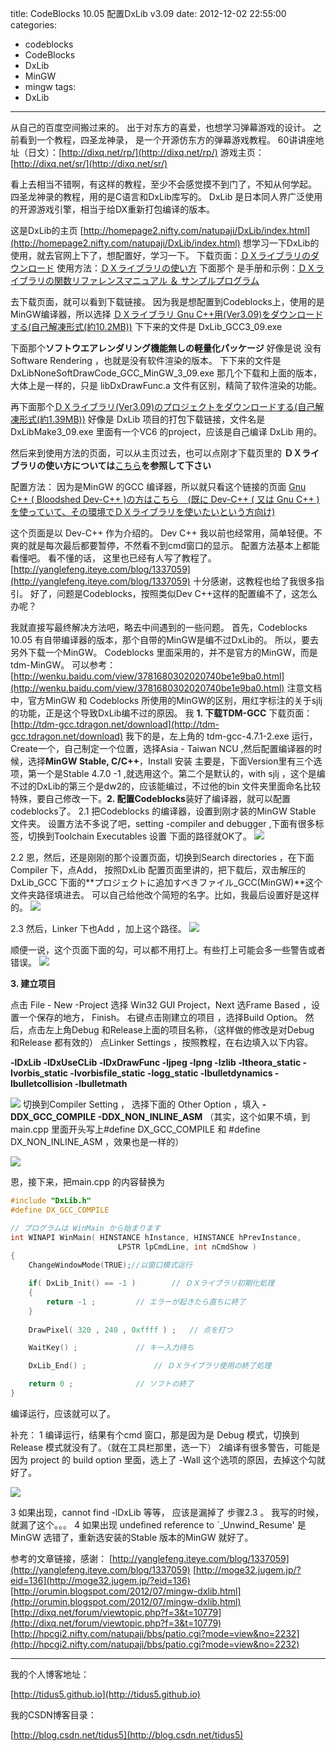 title: CodeBlocks 10.05 配置DxLib v3.09
date: 2012-12-02 22:55:00
categories:
- codeblocks
- CodeBlocks
- DxLib
- MinGW
- mingw
tags:
- DxLib
---
从自己的百度空间搬过来的。
出于对东方的喜爱，也想学习弹幕游戏的设计。
之前看到一个教程，四圣龙神录， 是一个开源仿东方的弹幕游戏教程。
60讲讲座地址（日文）：[http://dixq.net/rp/](http://dixq.net/rp/)
游戏主页：[http://dixq.net/sr/](http://dixq.net/sr/)

看上去相当不错啊，有这样的教程，至少不会感觉摸不到门了，不知从何学起。
四圣龙神录的教程，用的是C语言和DxLib库写的。
DxLib 是日本同人界广泛使用的开源游戏引擎，相当于给DX重新打包编译的版本。

这是DxLib的主页
[http://homepage2.nifty.com/natupaji/DxLib/index.html](http://homepage2.nifty.com/natupaji/DxLib/index.html)
想学习一下DxLib的使用，就去官网上下了，想配置好，学习一下。
下载页面：[ＤＸライブラリのダウンロード](http://homepage2.nifty.com/natupaji/DxLib/dxdload.html)
使用方法：[ＤＸライブラリの使い方](http://homepage2.nifty.com/natupaji/DxLib/dxuse.html)
下面那个 是手册和示例：[ＤＸライブラリの関数リファレンスマニュアル ＆ サンプルプログラム](http://homepage2.nifty.com/natupaji/DxLib/dxfunc.html)

 <!--more-->
 
去下载页面，就可以看到下载链接。
因为我是想配置到Codeblocks上，使用的是MinGW编译器，所以选择
[ＤＸライブラリ Gnu C++用(Ver3.09)をダウンロードする(自己解凍形式(約10.2MB))](http://dxlib.o.oo7.jp/DxLib/DxLib_GCC3_09.exe)
下下来的文件是 DxLib_GCC3_09.exe

下面那个**ソフトウエアレンダリング機能無しの軽量化パッケージ**
好像是说 没有Software Rendering ，也就是没有软件渲染的版本。
下下来的文件是 DxLibNoneSoftDrawCode_GCC_MinGW_3_09.exe
那几个下载和上面的版本，大体上是一样的，只是 libDxDrawFunc.a 文件有区别，精简了软件渲染的功能。

再下面那个[ＤＸライブラリ(Ver3.09)のプロジェクトをダウンロードする(自己解凍形式(約1.39MB))](http://dxlib.o.oo7.jp/DxLib/DxLibMake3_09.exe)
好像是 DxLib 项目的打包下载链接，文件名是 DxLibMake3_09.exe 里面有一个VC6 的project，应该是自己编译 DxLib 用的。

然后来到使用方法的页面，可以从主页过去，也可以点刚才下载页里的
**ＤＸライブラリの使い方については**[こちら](http://homepage2.nifty.com/natupaji/DxLib/dxuse.html)**を参照して下さい**


配置方法：
因为是MinGW 的GCC 编译器，所以就只看这个链接的页面
[Gnu C++ ( Bloodshed Dev-C++ )の方はこちら　(既に Dev-C++ ( 又は Gnu C++ ) を使っていて、その環境でＤＸライブラリを使いたいという方向け)](http://homepage2.nifty.com/natupaji/DxLib/dxuse_gcc.html)

这个页面是以 Dev-C++ 作为介绍的。
Dev C++ 我以前也经常用，简单轻便。不爽的就是每次最后都要暂停，不然看不到cmd窗口的显示。
配置方法基本上都能看懂吧。
看不懂的话， 这里也已经有人写了教程了。[http://yanglefeng.iteye.com/blog/1337059](http://yanglefeng.iteye.com/blog/1337059)
十分感谢，这教程也给了我很多指引。
好了，问题是Codeblocks，按照类似Dev C++这样的配置编不了，这怎么办呢？

我就直接写最终解决方法吧，略去中间遇到的一些问题。
首先，Codeblocks 10.05 有自带编译器的版本，那个自带的MinGW是编不过DxLib的。
所以，要去另外下载一个MinGW。
Codeblocks 里面采用的，并不是官方的MinGW，而是 tdm-MinGW。
可以参考：[http://wenku.baidu.com/view/3781680302020740be1e9ba0.html](http://wenku.baidu.com/view/3781680302020740be1e9ba0.html)
注意文档中，官方MinGW 和 Codeblocks 所使用的MinGW的区别，用红字标注的关于sjlj 的功能，正是这个导致DxLib编不过的原因。
我
**1. 下载TDM-GCC**
下载页面：[http://tdm-gcc.tdragon.net/download](http://tdm-gcc.tdragon.net/download)
我下的是，左上角的 tdm-gcc-4.7.1-2.exe
运行，Create一个，自己制定一个位置，选择Asia - Taiwan NCU ,然后配置编译器的时候，选择**MinGW Stable, C/C++**，Install 安装
主要是，下面Version里有三个选项，第一个是Stable 4.7.0 -1 ,就选用这个。第二个是默认的，with sjlj ，这个是编不过的DxLib的第三个是dw2的，应该能编过，不过他的bin 文件夹里面命名比较特殊，要自己修改一下。**2. 配置Codeblocks**装好了编译器，就可以配置codeblocks了。
2.1
把Codeblocks 的编译器，设置到刚才装的MinGW Stable 文件夹。
设置方法不多说了吧，setting -compiler and debugger ,下面有很多标签，切换到Toolchain Executables 设置 下面的路径就OK了。
![](http://img.my.csdn.net/uploads/201212/02/1354460997_7487.jpg)

2.2
恩，然后，还是刚刚的那个设置页面，切换到Search directories ，在下面Compiler 下，点Add，
按照DxLib 配置页面里讲的，把下载后，双击解压的DxLib_GCC 下面的**プロジェクトに追加すべきファイル_GCC(MinGW)**这个文件夹路径填进去。
可以自己给他改个简短的名字。比如，我最后设置好是这样的。
![](http://img.my.csdn.net/uploads/201212/02/1354461003_2799.jpg)

2.3
然后，Linker 下也Add ，加上这个路径。
![](http://img.my.csdn.net/uploads/201212/02/1354461007_6860.jpg)





顺便一说，这个页面下面的勾，可以都不用打上。有些打上可能会多一些警告或者错误。
![](http://img.my.csdn.net/uploads/201212/02/1354461012_4108.jpg)


**3. 建立项目**

点击 File - New -Project 选择 Win32 GUI Project，Next 选Frame Based ，设置一个保存的地方， Finish。
右键点击刚建立的项目 ，选择Build Option。
然后，点击左上角Debug 和Release上面的项目名称，（这样做的修改是对Debug 和Release 都有效的）
点Linker Settings ，按照教程，在右边填入以下内容。

**-lDxLib
-lDxUseCLib
-lDxDrawFunc
-ljpeg
-lpng
-lzlib
-ltheora_static
-lvorbis_static
-lvorbisfile_static
-logg_static
-lbulletdynamics
-lbulletcollision
-lbulletmath**

![](http://img.my.csdn.net/uploads/201212/02/1354461016_5157.jpg)
切换到Compiler Setting ， 选择下面的 Other Option ，填入
**-DDX_GCC_COMPILE
-DDX_NON_INLINE_ASM**
（其实，这个如果不填，到main.cpp 里面开头写上#define DX_GCC_COMPILE 和 #define DX_NON_INLINE_ASM ，效果也是一样的）

![](http://img.my.csdn.net/uploads/201212/02/1354461021_5653.jpg)


恩，接下来，把main.cpp 的内容替换为



```cpp
#include "DxLib.h"
#define DX_GCC_COMPILE

// プログラムは WinMain から始まります
int WINAPI WinMain( HINSTANCE hInstance, HINSTANCE hPrevInstance,
						LPSTR lpCmdLine, int nCmdShow )
{
    ChangeWindowMode(TRUE);//以窗口模式运行

	if( DxLib_Init() == -1 )		// ＤＸライブラリ初期化処理
	{
		return -1 ;			// エラーが起きたら直ちに終了
	}
 
	DrawPixel( 320 , 240 , 0xffff ) ;	// 点を打つ

	WaitKey() ;				// キー入力待ち

	DxLib_End() ;				// ＤＸライブラリ使用の終了処理

	return 0 ;				// ソフトの終了 
}

```




编译运行，应该就可以了。

补充：
1 编译运行，结果有个cmd 窗口，那是因为是 Debug 模式，切换到Release 模式就没有了。（就在工具栏那里，选一下）
2编译有很多警告，可能是因为 project 的 build option 里面，选上了 -Wall 这个选项的原因，去掉这个勾就好了。

![](http://img.my.csdn.net/uploads/201212/02/1354461025_6264.jpg)

3 如果出现，cannot find -lDxLib 等等， 应该是漏掉了 步骤2.3 。 我写的时候，就漏了这个。。。
4 如果出现 undefined reference to `_Unwind_Resume' 是MinGW 选错了，重新选安装的Stable 版本的MinGW 就好了。


参考的文章链接，感谢：
[http://yanglefeng.iteye.com/blog/1337059](http://yanglefeng.iteye.com/blog/1337059)
[http://moge32.jugem.jp/?eid=136](http://moge32.jugem.jp/?eid=136)
[http://orumin.blogspot.com/2012/07/mingw-dxlib.html](http://orumin.blogspot.com/2012/07/mingw-dxlib.html)
[http://dixq.net/forum/viewtopic.php?f=3&t=10779](http://dixq.net/forum/viewtopic.php?f=3&t=10779)
[http://hpcgi2.nifty.com/natupaji/bbs/patio.cgi?mode=view&no=2232](http://hpcgi2.nifty.com/natupaji/bbs/patio.cgi?mode=view&no=2232)




---
我的个人博客地址：

[http://tidus5.github.io](http://tidus5.github.io)

我的CSDN博客目录：

[http://blog.csdn.net/tidus5](http://blog.csdn.net/tidus5)
